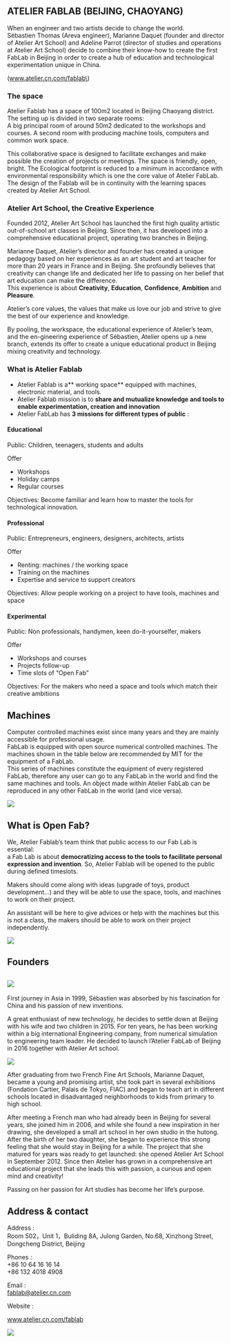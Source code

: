 ## ATELIER FABLAB \(BEIJING, CHAOYANG\)

When an engineer and two artists decide to change the world.  
Sébastien Thomas \(Areva engineer\), Marianne Daquet \(founder and director of Atelier Art School\) and Adeline Parrot \(director of studies and operations at Atelier Art School\) decide to combine their know-how to create the first FabLab in Beijing in order to create a hub of education and technological experimentation unique in China.

\(www.atelier.cn.com/fablab\)

### The space

Atelier Fablab has a space of 100m2 located in Beijing Chaoyang district. The setting up is divided in two separate rooms:  
 A big principal room of around 50m2 dedicated to the workshops and courses. A second room with producing machine tools, computers and common work space.

This collaborative space is designed to facilitate exchanges and make possible the creation of projects or meetings. The space is friendly, open, bright. The Ecological footprint is reduced to a minimum in accordance with environmental responsibility which is one the core value of Atelier FabLab. The design of the Fablab will be in continuity with the learning spaces created by Atelier Art School.

### Atelier Art School, the Creative Experience

Founded 2012, Atelier Art School has launched the first high quality artistic out-of-school art classes in Beijing. Since then, it has developed into a comprehensive educational project, operating two branches in Beijing.

Marianne Daquet, Atelier’s director and founder has created a unique pedagogy based on her experiences as an art student and art teacher for more than 20 years in France and in Beijing. She profoundly believes that creativity can change life and dedicated her life to passing on her belief that art education can make the difference.  
 This experience is about **Creativity**, **Education**, **Confidence**, **Ambition** and **Pleasure**.

Atelier’s core values, the values that make us love our job and strive to give the best of our experience and knowledge.

By pooling, the workspace, the educational experience of Atelier’s team, and the en-gineering experience of Sébastien, Atelier opens up a new branch, extends its offer to create a unique educational product in Beijing mixing creativity and technology.

### What is Atelier Fablab

* Atelier Fablab is a** working space** equipped with machines, electronic material, and tools.
* Atelier Fablab mission is to **share and mutualize knowledge and tools to enable experimentation, creation and innovation**
* Atelier FabLab has **3 missions for different types of public** :

#### Educational

Public: Children, teenagers, students and adults

Offer

* Workshops
* Holiday camps
* Regular courses

Objectives: Become familiar and learn how to master the tools for technological innovation.

#### Professional

Public: Entrepreneurs, engineers, designers, architects, artists

Offer

* Renting: machines / the working space
* Training on the machines
* Expertise and service to support creators

Objectives: Allow people working on a project to have tools, machines and space

#### Experimental

Public: Non professionals, handymen, keen do-it-yourselfer, makers

Offer

* Workshops and courses
* Projects follow-up
* Time slots of “Open Fab”

Objectives: For the makers who need a space and tools which match their creative ambitions

## Machines

Computer controlled machines exist since many years and they are mainly accessible for professional usage.  
 FabLab is equipped with open source numerical controlled machines. The machines shown in the table below are recommended by MIT for the equipment of a FabLab.  
 This series of machines constitute the equipment of every registered FabLab, therefore any user can go to any FabLab in the world and find the same machines and tools. An object made within Atelier FabLab can be reproduced in any other FabLab in the world \(and vice versa\).

![](/assets/import.png)

## What is Open Fab?

We, Atelier Fablab’s team think that public access to our Fab Lab is essential:  
 a Fab Lab is about **democratizing access to the tools to facilitate personal expression and invention**.  So, Atelier Fablab will be opened to the public during defined timeslots.

Makers should come along with ideas \(upgrade of toys, product development…\) and they will be able to use the space, tools, and machines to work on their project.

An assistant will be here to give advices or help with the machines but this is not a class, the makers should be able to work on their project independently.

![](/assets/import2.png)

## Founders

## ![](/assets/import5.png)

First journey in Asia in 1999,  Sébastien was absorbed by his fascination for China and his passion of new inventions.

A great enthusiast of new technology, he decides to settle down at Beijing with his wife and two children in 2015.  For ten years, he has been working within a big international Engineering company, from numerical simulation to engineering team leader. He decided to launch l’Atelier FabLab of Beijing in 2016 together with Atelier Art school.

![](/assets/import11.png)

After graduating from two French Fine Art Schools, Marianne Daquet, became a young and promising artist, she took part in several exhibitions \(Fondation Cartier, Palais de Tokyo, FIAC\) and began to teach art in different schools located in disadvantaged neighborhoods to kids from primary to high school.

After meeting a French man who had already been in Beijing for several years, she joined him in 2006, and while she found a new inspiration in her drawing, she developed a small art school in her own studio in the hutong. After the birth of her two daughter, she began to experience this strong feeling that she would stay in Beijing for a while. The project that she matured for years was ready to get launched: she opened Atelier Art School in September 2012. Since then Atelier has grown in a comprehensive art educational project that she leads this with passion, a curious and open mind and creativity!

Passing on her passion for Art studies has become her life’s purpose.

## Address & contact

Address :  
Room 502，Unit 1，Buliding 8A, Julong Garden, No.68, Xinzhong Street, Dongcheng District, Beijing

Phones :  
+86 10 64 16 16 14  
+86 132 4018 4908

Email :  
fablab@atelier.cn.com

Website :

www.atelier.cn.com/fablab

![](/assets/import3.png)

